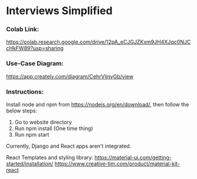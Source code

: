 # Interviews Simplified

### Colab Link: 
https://colab.research.google.com/drive/12pA_eCJGJZKxm9JH4XJqc0NJCcHkFW89?usp=sharing

### Use-Case Diagram:
https://app.creately.com/diagram/CehrVljnyGb/view


### Instructions:
Install node and npm from https://nodejs.org/en/download/, then follow the below steps:
1. Go to website directory
2. Run npm install (One time thing)
3. Run npm start

Currently, Django and React apps aren't integrated.

React Templates and styling library:
https://material-ui.com/getting-started/installation/
https://www.creative-tim.com/product/material-kit-react
